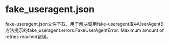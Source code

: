 # fake_useragent.json
fake-useragent.json文件下载，用于解决调用fake-useragent库中UserAgent()方法提示的fake_useragent.errors.FakeUserAgentError: Maximum amount of retries reached错误。
